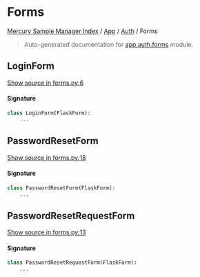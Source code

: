# Forms

[Mercury Sample Manager Index](../../README.md#mercury-sample-manager-index) /
[App](../index.md#app) /
[Auth](./index.md#auth) /
Forms

> Auto-generated documentation for [app.auth.forms](https://github.com/HolgerGraef/MSM/blob/master/app/auth/forms.py) module.

## LoginForm

[Show source in forms.py:6](https://github.com/HolgerGraef/MSM/blob/master/app/auth/forms.py#L6)

#### Signature

```python
class LoginForm(FlaskForm):
    ...
```



## PasswordResetForm

[Show source in forms.py:18](https://github.com/HolgerGraef/MSM/blob/master/app/auth/forms.py#L18)

#### Signature

```python
class PasswordResetForm(FlaskForm):
    ...
```



## PasswordResetRequestForm

[Show source in forms.py:13](https://github.com/HolgerGraef/MSM/blob/master/app/auth/forms.py#L13)

#### Signature

```python
class PasswordResetRequestForm(FlaskForm):
    ...
```



